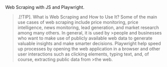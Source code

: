 Web Scraping with JS and Playwright. 

>.[!TIP].
>What is Web Scraping and How to Use It?
>Some of the main use cases of web scraping include price monitoring, price intelligence, news monitoring, lead generation, and market research among many others. In general, it is used by >people and businesses who want to make use of publicly available web data to generate valuable insights and make smarter decisions.
>Playwright help speed up processes by opening the web application in a browser and other user interactions such as clicking elements, typing text, and, of course, extracting public data from >the web.